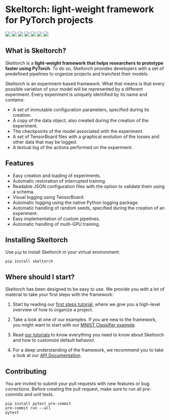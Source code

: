 # Skeltorch: light-weight framework for PyTorch projects
[![](https://img.shields.io/github/v/release/davidalvarezdlt/skeltorch)](https://github.com/davidalvarezdlt/skeltorch/releases)
[![](https://github.com/davidalvarezdlt/skeltorch/workflows/Unit%20Testing/badge.svg)](https://github.com/davidalvarezdlt/skeltorch/actions)
[![](https://codecov.io/gh/davidalvarezdlt/skeltorch/branch/main/graph/badge.svg?token=ZX6CLBW31B)](https://codecov.io/gh/davidalvarezdlt/skeltorch)
[![](https://img.shields.io/badge/python-%3E3.7-blue)](https://www.python.org/)
[![](https://requires.io/github/davidalvarezdlt/skeltorch/requirements.svg)](https://requires.io/github/davidalvarezdlt/skeltorch/requirements/)
[![](https://www.codefactor.io/repository/github/davidalvarezdlt/skeltorch/badge)](https://www.codefactor.io/repository/github/davidalvarezdlt/skeltorch)
[![](https://img.shields.io/github/license/davidalvarezdlt/skeltorch)](https://github.com/davidalvarezdlt/skeltorch/blob/main/LICENSE)

## What is Skeltorch?
Skeltorch is a **light-weight framework that helps researchers to prototype
faster using PyTorch**. To do so, Skeltorch provides developers with a set of
predefined pipelines to organize projects and train/test their models.

Skeltorch is an experiment-based framework. What that means is that every
possible variation of your model will be represented by a different experiment.
Every experiment is uniquely identified by its name and contains:

- A set of immutable configuration parameters, specified during its creation.
- A copy of the data object, also created during the creation of the
  experiment.
- The checkpoints of the model associated with the experiment.
- A set of TensorBoard files with a graphical evolution of the losses and other
  data that may be logged.
- A textual log of the actions performed on the experiment.

## Features
- Easy creation and loading of experiments.
- Automatic restoration of interrupted training.
- Readable JSON configuration files with the option to validate them using a
  schema.
- Visual logging using TensorBoard.
- Automatic logging using the native Python logging package.
- Automatic handling of random seeds, specified during the creation of an
  experiment.
- Easy implementation of custom pipelines.
- Automatic handling of multi-GPU training.

## Installing Skeltorch
Use ``pip`` to install Skeltorch in your virtual environment:

```
pip install skeltorch
```

## Where should I start?
Skeltorch has been designed to be easy to use. We provide you with a lot of
material to take your first steps with the framework:

1. Start by reading our [first steps tutorial](https://skeltorch.readthedocs.io/en/latest/main/first-steps.html),
   where we give you a high-level overview of how to organize a project.

2. Take a look at one of our examples. If you are new to the framework, you
   might want to start with our [MNIST Classifier example](https://skeltorch.readthedocs.io/en/latest/examples/mnist.html).

3. Read [our tutorials](https://skeltorch.readthedocs.io/en/latest/tutorials/running-pipelines.html)
   to know everything you need to know about Skeltorch and how to customize
   default behavior.

4. For a deep understanding of the framework, we recommend you to take a look
   at our [API Documentation](https://skeltorch.readthedocs.io/en/latest/api/skeltorch.html).

## Contributing
You are invited to submit your pull requests with new features or bug
corrections. Before creating the pull request, make sure to run all pre-commits
and unit tests.

```
pip install pytest pre-commit
pre-commit run --all
pytest
```
